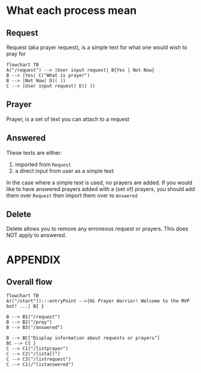 # What each process mean

## Request
Request (aka prayer request), is a simple text for what one would wish to pray
for

```mermaidjs
flowchart TB
A("/request") --> |User input request| B{Yes | Not Now}
B --> |Yes| C("What is prayer")
B --> |Not Now| D(( ))
C --> |User input request| E(( ))
```

## Prayer
Prayer, is a set of text you can attach to a request

## Answered
These texts are either:
1. imported from `Request`
1. a direct input from user as a simple text

In the case where a simple text is used, no prayers are added. If you would like
to have answered prayers added with a (set of) prayers, you should add them over
`Request` then import them over to `Answered`

## Delete
Delete allows you to remove any erroneous request or prayers.
This does NOT apply to answered.


# APPENDIX

## Overall flow
```mermaidjs
flowchart TB
A(("/start")):::entryPoint -->|Hi Prayer Warrior! Welcome to the MVP bot! ...| B{ }

B --> B1("/request")
B --> B2("/pray")
B --> B3("/answered")

B --> BC["Display information about requests or prayers"]
BC --> C{ }
C --> C1("/listprayer")
C --> C2("/listall")
C --> C3("/listrequest")
C --> C1(/"listanswered")
```
